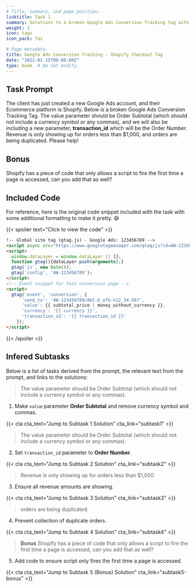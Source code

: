 ```yaml
---
# Title, summary, and page position.
linktitle: Task 1 
summary: Solutions to a broken Google Ads Conversion Tracking tag with Shopify.
weight: 1
icon: tags
icon_pack: fas

# Page metadata.
title: Google Ads Conversion Tracking - Shopify Checkout Tag
date: "2022-01-15T00:00:00Z"
type: book  # Do not modify.
---
```


## Task Prompt

The client has just created a new Google Ads account, and their Ecommerce platform is Shopify. Below is a broken Google Ads Conversion Tracking Tag. The value parameter should be Order Subtotal (which should not include a currency symbol or any commas), and we will also be including a new parameter, **transaction_id** which will be the Order Number. Revenue is only showing up for orders less than $1,000, and orders are being duplicated. Please help!

## Bonus

Shopify has a piece of code that only allows a script to fire the first time a page is accessed, can you
add that as well? 

## Included Code 

For reference, here is the original code snippet included with the task with some additional formatting to make it pretty. :smile:

{{< spoiler text="Click to view the code" >}}
```html
!-- Global site tag (gtag.js) - Google Ads: 123456789 -->  
<script async src="https://www.googletagmanager.com/gtag/js?id=AW-123456789"></script>  
<script>
  window.dataLayer = window.dataLayer || [];
  function gtag(){dataLayer.push(arguments);}  
  gtag('js', new Date());
  gtag('config', 'AW-123456789'); 
</script>  
<!-- Event snippet for Test conversion page -->  
<script>
  gtag('event', 'conversion', {  
      'send_to': 'AW-123456789/AbC-D_efG-h12_34-567',  
      'value': {{ subtotal_price | money_without_currency }},  
      'currency': '{{ currency }}',  
      'transaction_id': '{{ transaction_id }}'  
    });  
</script> 
```
{{< /spoiler >}}

## Infered Subtasks

Below is a list of tasks derived from the prompt, the relevant text from the prompt, and links to the solutions:

> The value parameter should be Order Subtotal (which should not include a currency symbol or any commas).

1. Make `value` parameter **Order Subtotal** and remove currency symbol and commas.

{{< cta cta_text="Jump to Subtask 1 Solution" cta_link="subtask1" >}}

> The value parameter should be Order Subtotal (which should not include a currency symbol or any commas).

2. Set `transaction_id` parameter to **Order Number**.   

{{< cta cta_text="Jump to Subtask 2 Solution" cta_link="subtask2" >}}

> Revenue is only showing up for orders less than $1,000

3. Ensure all revenue amounts are showing.

{{< cta cta_text="Jump to Subtask 3 Solution" cta_link="subtask3" >}}

> orders are being duplicated.

4. Prevent collection of duplicate orders. 

{{< cta cta_text="Jump to Subtask 4 Solution" cta_link="subtask4" >}}

> **Bonus** Shopify has a piece of code that only allows a script to fire the first time a page is accessed, can you
add that as well?

5. Add code to ensure script only fires the first time a page is accessed.

{{< cta cta_text="Jump to Subtask 5 (Bonus) Solution" cta_link="subtask5-bonus" >}}


